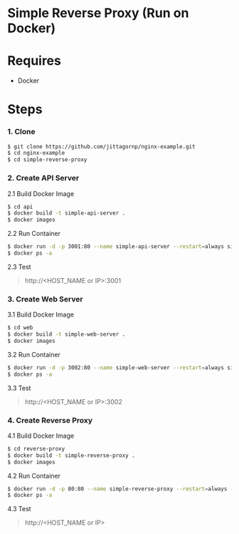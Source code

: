 # Simple Reverse Proxy (Run on Docker)

# Requires

- Docker 

# Steps

### 1. Clone

```sh
$ git clone https://github.com/jittagornp/nginx-example.git
$ cd nginx-example
$ cd simple-reverse-proxy 
```

### 2. Create API Server

2.1 Build Docker Image

```sh
$ cd api
$ docker build -t simple-api-server .  
$ docker images 
```

2.2 Run Container 

```sh
$ docker run -d -p 3001:80 --name simple-api-server --restart=always simple-api-server 
$ docker ps -a 
```

2.3 Test

> http://<HOST_NAME or IP>:3001

### 3. Create Web Server

3.1 Build Docker Image

```sh
$ cd web
$ docker build -t simple-web-server .  
$ docker images 
```

3.2 Run Container 

```sh
$ docker run -d -p 3002:80 --name simple-web-server --restart=always simple-web-server 
$ docker ps -a 
```

3.3 Test

> http://<HOST_NAME or IP>:3002


### 4. Create Reverse Proxy 

4.1 Build Docker Image

```sh
$ cd reverse-proxy 
$ docker build -t simple-reverse-proxy .  
$ docker images 
```

4.2 Run Container 

```sh
$ docker run -d -p 80:80 --name simple-reverse-proxy --restart=always --link=simple-api-server --link=simple-web-server simple-reverse-proxy 
$ docker ps -a 
```

4.3 Test

> http://<HOST_NAME or IP>
